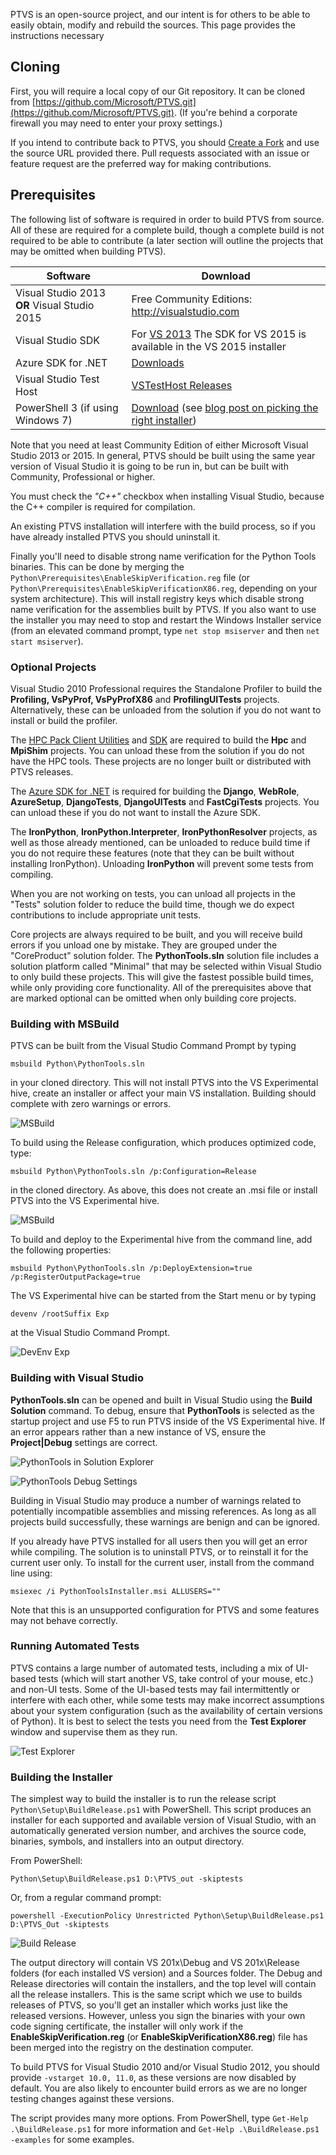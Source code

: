 PTVS is an open-source project, and our intent is for others to be able to easily obtain, modify and rebuild the sources. This page provides the instructions necessary 

## Cloning

First, you will require a local copy of our Git repository. It can be cloned from [https://github.com/Microsoft/PTVS.git](https://github.com/Microsoft/PTVS.git). (If you're behind a corporate firewall you may need to enter your proxy settings.)

If you intend to contribute back to PTVS, you should [Create a Fork](https://github.com/Microsoft/PTVS#fork-destination-box) and use the source URL provided there. Pull requests associated with an issue or feature request are the preferred way for making contributions.

## Prerequisites

The following list of software is required in order to build PTVS from source. All of these are required for a complete build, though a complete build is not required to be able to contribute (a later section will outline the projects that may be omitted when building PTVS).

**Software** | **Download**
----- | -----
Visual Studio 2013 **OR** Visual Studio 2015 | Free Community Editions: http://visualstudio.com
Visual Studio SDK | For [VS 2013](https://www.microsoft.com/en-us/download/details.aspx?id=40758) The SDK for VS 2015 is available in the VS 2015 installer
Azure SDK for .NET | [Downloads](http://azure.microsoft.com/en-us/downloads/archive-net-downloads/)
Visual Studio Test Host | [VSTestHost Releases](https://github.com/Microsoft/VisualStudio-TestHost/releases)
PowerShell 3 (if using Windows 7) | [Download](http://www.microsoft.com/en-us/download/details.aspx?id=34595)  (see [blog post on picking the right installer](http://blogs.technet.com/b/heyscriptingguy/archive/2013/06/02/weekend-scripter-install-powershell-3-0-on-windows-7.aspx))

Note that you need at least Community Edition of either Microsoft Visual Studio 2013 or 2015. In general, PTVS should be built using the same year version of Visual Studio it is going to be run in, but can be built with Community, Professional or higher. 

You must check the *"C++"* checkbox when installing Visual Studio, because the C++ compiler is required for compilation.

An existing PTVS installation will interfere with the build process, so if you have already installed PTVS you should uninstall it.

Finally you'll need to disable strong name verification for the Python Tools binaries. This can be done by merging the `Python\Prerequisites\EnableSkipVerification.reg` file (or `Python\Prerequisites\EnableSkipVerificationX86.reg`, depending on your system architecture). This will install registry keys which disable strong name verification for the assemblies built by PTVS.  If you also want to use the installer you may need to stop and restart the Windows Installer service (from an elevated command prompt, type `net stop msiserver` and then `net start msiserver`).

### Optional Projects

Visual Studio 2010 Professional requires the Standalone Profiler to build the **Profiling, VsPyProf, VsPyProfX86** and **ProfilingUITests** projects. Alternatively, these can be unloaded from the solution if you do not want to install or build the profiler.

The [HPC Pack Client Utilities](http://www.microsoft.com/en-us/download/details.aspx?id=17017) and [SDK](http://www.microsoft.com/en-us/download/details.aspx?id=12218) are required to build the **Hpc** and **MpiShim** projects. You can unload these from the solution if you do not have the HPC tools. These projects are no longer built or distributed with PTVS releases.

The [Azure SDK for .NET](http://azure.microsoft.com/en-us/downloads/archive-net-downloads/) is required for building the **Django**, **WebRole**, **AzureSetup**,  **DjangoTests**, **DjangoUITests** and **FastCgiTests** projects. You can unload these if you do not want to install the Azure SDK.

The **IronPython**, **IronPython.Interpreter**, **IronPythonResolver** projects, as well as those already mentioned, can be unloaded to reduce build time if you do not require these features (note that they can be built without installing IronPython). Unloading **IronPython** will prevent some tests from compiling.

When you are not working on tests, you can unload all projects in the "Tests" solution folder to reduce the build time, though we do expect contributions to include appropriate unit tests.

Core projects are always required to be built, and you will receive build errors if you unload one by mistake. They are grouped under the "CoreProduct" solution folder. The **PythonTools.sln** solution file includes a solution platform called "Minimal" that may be selected within Visual Studio to only build these projects. This will give the fastest possible build times, while only providing core functionality. All of the prerequisites above that are marked optional can be omitted when only building core projects.

### Building with MSBuild

PTVS can be built from the Visual Studio Command Prompt by typing

```
msbuild Python\PythonTools.sln
```

in your cloned directory. This will not install PTVS into the VS Experimental hive, create an installer or affect your main VS installation. Building should complete with zero warnings or errors.

![MSBuild](Images/MSBuild1.png)

To build using the Release configuration, which produces optimized code, type:

```
msbuild Python\PythonTools.sln /p:Configuration=Release
```

in the cloned directory. As above, this does not create an .msi file or install PTVS into the VS Experimental hive.

![MSBuild](Images/MSBuild2.png)

To build and deploy to the Experimental hive from the command line, add the following properties:

```
msbuild Python\PythonTools.sln /p:DeployExtension=true /p:RegisterOutputPackage=true
```

The VS Experimental hive can be started from the Start menu or by typing

```
devenv /rootSuffix Exp
```

at the Visual Studio Command Prompt.

![DevEnv Exp](Images/RunExperimentalHive.png)

### Building with Visual Studio

**PythonTools.sln** can be opened and built in Visual Studio using the **Build Solution** command. To debug, ensure that **PythonTools** is selected as the startup project and use F5 to run PTVS inside of the VS Experimental hive. If an error appears rather than a new instance of VS, ensure the **Project|Debug** settings are correct.

![PythonTools in Solution Explorer](Images/SolutionExplorerPythonTools.png)

![PythonTools Debug Settings](Images/DebugSettingsPythonTools.png)

Building in Visual Studio may produce a number of warnings related to potentially incompatible assemblies and missing references. As long as all projects build successfully, these warnings are benign and can be ignored.

If you already have PTVS installed for all users then you will get an error while compiling. The solution is to uninstall PTVS, or to reinstall it for the current user only. To install for the current user, install from the command line using:

```
msiexec /i PythonToolsInstaller.msi ALLUSERS=""
```

Note that this is an unsupported configuration for PTVS and some features may not behave correctly.

### Running Automated Tests

PTVS contains a large number of automated tests, including a mix of UI-based tests (which will start another VS, take control of your mouse, etc.) and non-UI tests. Some of the UI-based tests may fail intermittently or interfere with each other, while some tests may make incorrect assumptions about your system configuration (such as the availability of certain versions of Python). It is best to select the tests you need from the **Test Explorer** window and supervise them as they run.

![Test Explorer](Images/TestExplorer.png)

### Building the Installer

The simplest way to build the installer is to run the release script `Python\Setup\BuildRelease.ps1` with PowerShell. This script produces an installer for each supported and available version of Visual Studio, with an automatically generated version number, and archives the source code, binaries, symbols, and installers into an output directory.

From PowerShell:

```
Python\Setup\BuildRelease.ps1 D:\PTVS_out -skiptests
```

Or, from a regular command prompt:

```
powershell -ExecutionPolicy Unrestricted Python\Setup\BuildRelease.ps1 D:\PTVS_Out -skiptests
```

![Build Release](Images/BuildRelease.png)

The output directory will contain VS 201x\Debug and VS 201x\Release folders (for each installed VS version) and a Sources folder. The Debug and Release directories will contain the installers, and the top level will contain all the release installers. This is the same script which we use to builds releases of PTVS, so you'll get an installer which works just like the released versions. However, unless you sign the binaries with your own code signing certificate, the installer will only work if the **EnableSkipVerification.reg** (or **EnableSkipVerificationX86.reg**) file has been merged into the registry on the destination computer.

To build PTVS for Visual Studio 2010 and/or Visual Studio 2012, you should provide `-vstarget 10.0, 11.0`, as these versions are now disabled by default. You are also likely to encounter build errors as we are no longer testing changes against these versions.

The script provides many more options. From PowerShell, type `Get-Help .\BuildRelease.ps1` for more information and `Get-Help .\BuildRelease.ps1 -examples` for some examples.